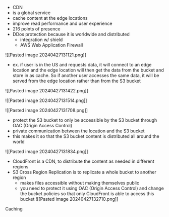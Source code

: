- CDN
- is a global service
- cache content at the edge locations
- improve read performance and user experience
- 216 points of presence
- DDos protection because it is worldwide and distributed
	- integration w/ shield
	- AWS Web Application Firewall

![[Pasted image 20240427131121.png]]
- ex. if user is in the US and requests data, it will connect to an edge location and the edge location will then get the data from the bucket and store in as cache. So if another user accesses the same data, it will be served from the edge location rather than from the S3 bucket

![[Pasted image 20240427131422.png]]

![[Pasted image 20240427131514.png]]

![[Pasted image 20240427131708.png]]
- protect the S3 bucket to only be accessible by the S3 bucket through OAC (Origin Access Control)
- private communication between the location and the S3 bucket
- this makes it so that the S3 bucket content is distributed all around the world

![[Pasted image 20240427131834.png]]
- CloudFront is a CDN, to distribute the content as needed in different regions
- S3 Cross Region Replication is to replicate a whole bucket to another region
	- makes files accessible without making themselves public
	- you need to protect it using OAC (Origin Access Control) and change the bucket policies so that only CloudFront is able to access this bucket
	![[Pasted image 20240427132710.png]]

Caching